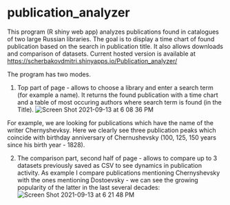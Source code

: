 # publication_analyzer
This program (R shiny web app) analyzes publications found in catalogues of two large Russian libraries. 
The goal is to display a time chart of found publication based on the search in publication title.
It also allows downloads and comparison of datasets. 
Current hosted version is available at https://scherbakovdmitri.shinyapps.io/Publication_analyzer/

The program has two modes.
1) Top part of page - allows to choose a library and enter a search term (for example a name). It returns the found publication with a time chart and a table of most occuring authors where search term is found (in the Title).
![Screen Shot 2021-09-13 at 6 08 36 PM](https://user-images.githubusercontent.com/65131820/133109253-79a1afa4-273e-4f63-9718-4dfaf42635df.png)


For example, we are looking for publications which have the name of the writer Chernyshevksy. Here we clearly see three publication peaks which coincide with birthday anniversary of Chernushevsky (100, 125, 150 years since his birth year - 1828).

2) The comparison part, second half of page - allows to compare up to 3 datasets previously saved as CSV to see dynamics in publication activity.
As example I compare publications mentioning Chernyshevsky with the ones mentioning Dostoevsky - we can see the growing popularity of the latter in the last several decades:
![Screen Shot 2021-09-13 at 6 21 48 PM](https://user-images.githubusercontent.com/65131820/133111327-9838aeca-a7c1-46bf-ac90-5cf7d91883fe.png)


